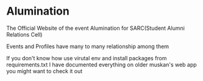 # Alumination

The Official Website of the event Alumination for SARC(Student Alumni Relations Cell)


Events and Profiles have many to many relationship among them

If you don't know how use virutal env and install packages from requirements.txt I have documented everything on older muskan's web app you might want to check it out
